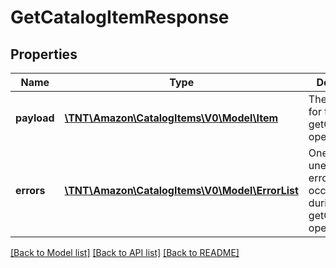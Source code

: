 # GetCatalogItemResponse

## Properties
Name | Type | Description | Notes
------------ | ------------- | ------------- | -------------
**payload** | [**\TNT\Amazon\CatalogItems\V0\Model\Item**](Item.md) | The payload for the getCatalogItem operation. | [optional] 
**errors** | [**\TNT\Amazon\CatalogItems\V0\Model\ErrorList**](ErrorList.md) | One or more unexpected errors occurred during the getCatalogItem operation. | [optional] 

[[Back to Model list]](../README.md#documentation-for-models) [[Back to API list]](../README.md#documentation-for-api-endpoints) [[Back to README]](../README.md)



